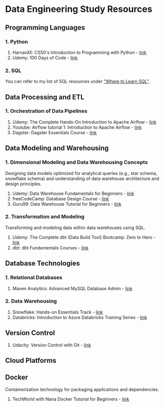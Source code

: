 # Data Engineering Study Resources

## Programming Languages

### 1. Python
1. HarvardX: CS50's Introduction to Programming with Python - [link](https://www.edx.org/learn/python/harvard-university-cs50-s-introduction-to-programming-with-python)
2. Udemy: 100 Days of Code - [link](https://www.udemy.com/course/100-days-of-code)

### 2. SQL

You can refer to my list of SQL resources under ["Where to Learn SQL"](https://github.com/katiehuangx/Transition-into-Data-Analytics?tab=readme-ov-file#-where-to-learn-sql).



## Data Processing and ETL

### 1. Orchestration of Data Pipelines
1. Udemy: The Complete Hands-On Introduction to Apache Airflow - [link](https://www.udemy.com/course/the-complete-hands-on-course-to-master-apache-airflow)
2. Youtube: Airflow tutorial 1: Introduction to Apache Airflow - [link](https://www.youtube.com/watch?v=AHMm1wfGuHE)
3. Dagster: Dagster Essentials Course - [link](https://courses.dagster.io/courses/dagster-essentials)
   


## Data Modeling and Warehousing

### 1. Dimensional Modeling and Data Warehousing Concepts

Designing data models optimized for analytical queries (e.g., star schema, snowflake schema) and understanding of data warehouse architecture and design principles.

1. Udemy: Data Warehouse Fundamentals for Beginners - [link](https://www.udemy.com/course/data-warehouse-fundamentals-for-beginners/)
2. freeCodeCamp: Database Design Course - [link](https://www.youtube.com/watch?v=ztHopE5Wnpc)
3. Guru99: Data Warehouse Tutorial for Beginners - [link](https://www.guru99.com/data-warehousing-tutorial.html)

### 2. Transformation and Modeling

Transforming and modeling data within data warehouses using SQL.

1. Udemy: The Complete dbt (Data Build Tool) Bootcamp: Zero to Hero - [link](https://www.udemy.com/course/complete-dbt-data-build-tool-bootcamp-zero-to-hero-learn-dbt)
2. dbt: dbt Fundamentals Courses - [link](https://courses.getdbt.com/collections)



## Database Technologies

### 1. Relational Databases
1. Maven Analytics: Advanced MySQL Database Admin - [link](https://courses.mavenanalytics.io/courses/take/advanced-mysql-dba)

### 2. Data Warehousing
1. Snowflake: Hands-on Essentials Track - [link](https://learn.snowflake.com/en/pages/hands-on-essentials-track/)
2. Databricks: Introduction to Azure Databricks Training Series - [link](https://www.databricks.com/resources/webinar/azure-databricks-free-training-series-track)



## Version Control
1. Udacity: Version Control with Git - [link](https://www.udacity.com/course/version-control-with-git--ud123)

## Cloud Platforms


## Docker

Containerization technology for packaging applications and dependencies.

1. TechWorld with Nana Docker Tutorial for Beginners - [link](https://www.youtube.com/watch?v=3c-iBn73dDE)



   
